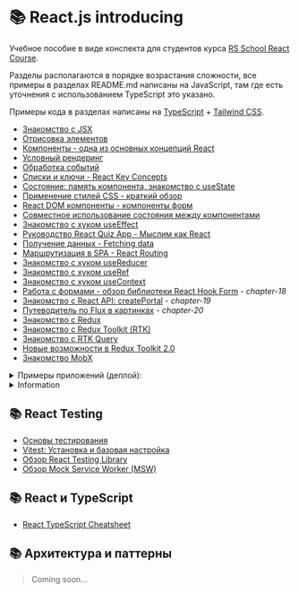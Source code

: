 # 📚 React.js introducing

Учебное пособие в виде конспекта для студентов курса [RS School React Course](https://rs.school/react).

Разделы располагаются в порядке возрастания сложности, все примеры в разделах README.md написаны на JavaScript, там где
есть уточнения с использованием TypeScript это указано.

Примеры кода в разделах написаны
на [TypeScript](https://www.typescriptlang.org/) + [Tailwind CSS](https://tailwindcss.com/).

* [Знакомство с JSX](https://github.com/shopot/react-101/tree/jsx)
* [Отрисовка элементов](https://github.com/shopot/react-101/tree/react-render)
* [Компоненты - одна из основных концепций React](https://github.com/shopot/react-101/tree/components) 
* [Условный рендеринг](https://github.com/shopot/react-101/tree/conditional-rendering)
* [Обработка событий](https://github.com/shopot/react-101/tree/event-handling)
* [Списки и ключи - React Key Concepts](https://github.com/shopot/react-101/tree/rendering-lists)
* [Состояние: память компонента, знакомство с useState](https://github.com/shopot/react-101/tree/hook-use-state)
* [Применение стилей CSS - краткий обзор](https://github.com/shopot/react-101/tree/react-styling)
* [React DOM компоненты - компоненты форм](https://github.com/shopot/react-101/tree/form-components)
* [Совместное использование состояния между компонентами](https://github.com/shopot/react-101/tree/sharing-state)
* [Знакомство с хуком useEffect](https://github.com/shopot/react-101/tree/hook-use-effect)
* [Руководство React Quiz App - Мыслим как React](https://github.com/shopot/react-101/tree/react-quiz-app)
* [Получение данных - Fetching data](https://github.com/shopot/react-101/tree/fetching-data)
* [Маршрутизация в SPA - React Routing](https://github.com/shopot/react-101/tree/react-routing) 
* [Знакомство с хуком useReducer](https://github.com/shopot/react-101/tree/hook-use-reducer)
* [Знакомство с хуком useRef](https://github.com/shopot/react-101/tree/hook-use-ref)
* [Знакомство с хуком useContext](https://github.com/shopot/react-101/tree/hook-use-context)
* [Работа с формами - обзор библиотеки React Hook Form](https://github.com/shopot/react-101/tree/chapter-18) - _chapter-18_
* [Знакомство с React API: createPortal](https://github.com/shopot/react-101/tree/chapter-19) - _chapter-19_
* [Путеводитель по Flux в картинках](https://github.com/shopot/react-101/tree/chapter-20) - _chapter-20_
* [Знакомство с Redux](https://github.com/shopot/react-101/tree/redux-base) 
* [Знакомство с Redux Toolkit (RTK)](https://github.com/shopot/react-101/tree/redux-toolkit-quick)
* [Знакомство с RTK Query](https://github.com/shopot/react-101/tree/rtk-query)
* [Новые возможности в Redux Toolkit 2.0](https://github.com/shopot/react-101/tree/redux-tollkit-2)
* [Знакомство MobX](https://github.com/shopot/react-101/tree/mobx)

<details>
  <summary>Примеры приложений (деплой):</summary>

- 🔗 [Приложение Todo App](https://todo-app-ab1e50.netlify.app)
    - [form-components](https://github.com/shopot/react-101/tree/form-components)
    - [hook-use-reducer](https://github.com/shopot/react-101/tree/hook-use-reducer)
    - [hook-use-context](https://github.com/shopot/react-101/tree/hook-use-context)
- 🔗 [Приложение React Roadmap (Accordion)](https://react-roadmap-ab1e50.netlify.app)
    - [sharing-state](https://github.com/shopot/react-101/tree/chapter-10)
- 🔗 [Приложение с примерами useEffect](https://react-use-effect-ab1e50.netlify.app)
    - [hook-use-effect](https://github.com/shopot/react-101/tree/hook-use-effect)
- 🔗 [Приложение React Quiz App](https://quiz-app-ab1e50.netlify.app)
    - [react-quiz-app](https://github.com/shopot/react-101/tree/react-quiz-app)
- 🔗 [Приложение Fetching Data](https://fetch-data-ab1e50.netlify.app)
    - [fetching-data](https://github.com/shopot/react-101/tree/fetching-data)
- 🔗 [Приложение с React Router](https://react-router-ab1e50.netlify.app)
    - [react-routing](https://github.com/shopot/react-101/tree/react-routing)
- 🔗 [Приложение с примерами useRef](https://react-useref-ab1e50.netlify.app)
    - [hook-use-ref](https://github.com/shopot/react-101/tree/hook-use-ref)
- 🔗 [Приложение с примерами React Hook Form](https://react-hook-form-ab1e50.netlify.app) - [chapter-18](https://github.com/shopot/react-101/tree/chapter-18)

</details>

<details>
  <summary>Information</summary>

Для работы с примерами кода клонируйте репозиторий

```shell
git clone https://github.com/shopot/react-101.git
cd react-101
```

Выберите раздел на который вы хотите перейти (например redux-base)

```shell
git checkout redux-base
```

Установите зависимости

```shell
npm install
```

Запустите dev-сервер

```shell
npm run dev
```

</details>

## 📚 React Testing

* [Основы тестирования](https://github.com/shopot/react-101/tree/react-testing-01)
* [Vitest: Установка и базовая настройка](https://github.com/shopot/react-101/tree/react-testing-02)
* [Обзор React Testing Library](https://github.com/shopot/react-101/tree/react-testing-03)
* [Обзор Mock Service Worker (MSW)](https://github.com/shopot/react-101/tree/react-testing-msw)

## 📚 React и TypeScript

* [React TypeScript Cheatsheet](https://react-typescript-cheatsheet.netlify.app/docs/basic/getting-started/basic_type_example)

## 📚 Архитектура и паттерны

> Coming soon...
